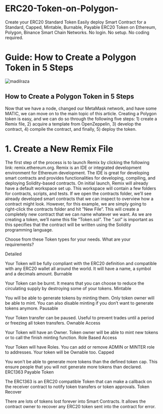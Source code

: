 # ERC20-Token-on-Polygon-
Create your ERC20 Standard Token  Easily deploy Smart Contract for a Standard, Capped, Mintable, Burnable, Payable ERC20 Token on Ethereum, Polygon, Binance Smart Chain Networks.  No login. No setup. No coding required.


# Guide: How to Create a Polygon Token in 5 Steps
<p align="left"> <img src="https://pbs.twimg.com/media/FHnzKi8X0AM6cFH?format=jpg&name=small" alt="madilraza" /> </p>

## How to Create a Polygon Token in 5 Steps

Now that we have a node, changed our MetaMask network, and have some MATIC, we can move on to the main topic of this article. Creating a Polygon token is easy, and we can do so through the following five steps: 1) create a Remix file, 2) acquire a template from OpenZeppelin, 3) develop the contract, 4) compile the contract, and finally, 5) deploy the token.

# 1. Create a New Remix File

The first step of the process is to launch Remix by clicking the following link: remix.ethereum.org. Remix is an IDE or integrated development environment for Ethereum development. The IDE is great for developing smart contracts and provides functionalities for developing, compiling, and deploying Solidity-based contracts.
On initial launch, Remix will already have a default workspace set up. This workspace will contain a few folders for contracts, scripts, and tests. If we open the contracts folder, we’ll see already developed smart contracts that we can inspect to overview how a contract might look. However, for this example, we are simply going to right-click the contracts folder and hit ”New File”. This will create a completely new contract that we can name whatever we want. As we are creating a token, we’ll name this file ”Token.sol”. The ”.sol” is important as this specifies that the contract will be written using the Solidity programming language.



Choose from these Token types for your needs.
What are your requirements?

Detailed

Your Token will be fully compliant with the ERC20 definition and compatible with any ERC20 wallet all around the world. It will have a name, a symbol and a decimals amount.
Burnable

Your Token can be burnt. It means that you can choose to reduce the circulating supply by destroying some of your tokens.
Mintable

You will be able to generate tokens by minting them. Only token owner will be able to mint. You can also disable minting if you don’t want to generate tokens anymore.
Pausable

Your Token transfer can be paused. Useful to prevent trades until a period or freezing all token transfers.
Ownable Access

Your Token will have an Owner. Token owner will be able to mint new tokens or to call the finish minting function.
Role Based Access

Your Token will have Roles. You can add or remove ADMIN or MINTER role to addresses. Your token will be Ownable too.
Capped

You won't be able to generate more tokens than the defined token cap. This ensure people that you will not generate more tokens than declared.
ERC1363 Payable Token

The ERC1363 is an ERC20 compatible Token that can make a callback on the receiver contract to notify token transfers or token approvals.
Token Recover

There are lots of tokens lost forever into Smart Contracts. It allows the contract owner to recover any ERC20 token sent into the contract for error.
